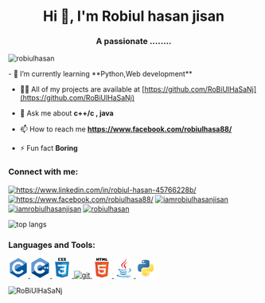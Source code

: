 <h1 align="center">Hi 👋, I'm Robiul hasan jisan</h1>
<h3 align="center">A passionate ........</h3>




<p align="left"> <img src="https://komarev.com/ghpvc/?username=robiulhasan&label=Profile%20views&color=0e75b6&style=flat" alt="robiulhasan" /> </p>
- 🌱 I’m currently learning **Python,Web development**

- 👨‍💻 All of my projects are available at [https://github.com/RoBiUlHaSaNj](https://github.com/RoBiUlHaSaNj)

- 💬 Ask me about **c++/c , java**

- 📫 How to reach me **https://www.facebook.com/robiulhasa88/**

- ⚡ Fun fact **Boring**

<h3 align="left">Connect with me:</h3>
<p align="left">
<a href="https://www.linkedin.com/in/robiul-hasan-45766228b/overlay/about-this-profile/?lipi=urn%3Ali%3Apage%3Ad_flagship3_profile_view_base%3BWzWthklbReWK6z7iRrMF6Q%3D%3D" target="blank"><img align="center" src="https://raw.githubusercontent.com/rahuldkjain/github-profile-readme-generator/master/src/images/icons/Social/linked-in-alt.svg" alt="https://www.linkedin.com/in/robiul-hasan-45766228b/" height="30" width="40" /></a>
<a href="https://fb.com/https://www.facebook.com/robiulhasa88/" target="blank"><img align="center" src="https://raw.githubusercontent.com/rahuldkjain/github-profile-readme-generator/master/src/images/icons/Social/facebook.svg" alt="https://www.facebook.com/robiulhasa88/" height="30" width="40" /></a>
<a href="https://www.codechef.com/users/iamrobiulhasan" target="blank"><img align="center" src="https://cdn.jsdelivr.net/npm/simple-icons@3.1.0/icons/codechef.svg" alt="iamrobiulhasanjisan" height="30" width="40" /></a>
<a href="https://codeforces.com/profile/iamrobiulhasanjisan" target="blank"><img align="center" src="https://raw.githubusercontent.com/rahuldkjain/github-profile-readme-generator/master/src/images/icons/Social/codeforces.svg" alt="iamrobiulhasanjisan" height="30" width="40" /></a>
<a href="https://leetcode.com/u/uC2SCEFM0q/" target="blank"><img align="center" src="https://raw.githubusercontent.com/rahuldkjain/github-profile-readme-generator/master/src/images/icons/Social/leet-code.svg" alt="robiulhasan" height="30" width="40" /></a>
</p>
<img alt="top langs" src="https://github-readme-stats.vercel.app/api/top-langs/?username=RoBiUlHaSaNj&layout=compact"/>

<h3 align="left">Languages and Tools:</h3>

<p align="left"> <a href="https://www.cprogramming.com/" target="_blank" rel="noreferrer"> <img src="https://raw.githubusercontent.com/devicons/devicon/master/icons/c/c-original.svg" alt="c" width="40" height="40"/> </a> <a href="https://www.w3schools.com/cpp/" target="_blank" rel="noreferrer"> <img src="https://raw.githubusercontent.com/devicons/devicon/master/icons/cplusplus/cplusplus-original.svg" alt="cplusplus" width="40" height="40"/> </a> <a href="https://www.w3schools.com/css/" target="_blank" rel="noreferrer"> <img src="https://raw.githubusercontent.com/devicons/devicon/master/icons/css3/css3-original-wordmark.svg" alt="css3" width="40" height="40"/> </a> <a href="https://git-scm.com/" target="_blank" rel="noreferrer"> <img src="https://www.vectorlogo.zone/logos/git-scm/git-scm-icon.svg" alt="git" width="40" height="40"/> </a> <a href="https://www.w3.org/html/" target="_blank" rel="noreferrer"> <img src="https://raw.githubusercontent.com/devicons/devicon/master/icons/html5/html5-original-wordmark.svg" alt="html5" width="40" height="40"/> </a> <a href="https://www.java.com" target="_blank" rel="noreferrer"> <img src="https://raw.githubusercontent.com/devicons/devicon/master/icons/java/java-original.svg" alt="java" width="40" height="40"/> </a> <a href="https://www.python.org" target="_blank" rel="noreferrer"> <img src="https://raw.githubusercontent.com/devicons/devicon/master/icons/python/python-original.svg" alt="python" width="40" height="40"/> </a> </p>


<p align="left">
  <img src="https://github-readme-stats.vercel.app/api?username=RoBiUlHaSaNj&show_icons=true&locale=en" alt="RoBiUlHaSaNj" />
</p>




